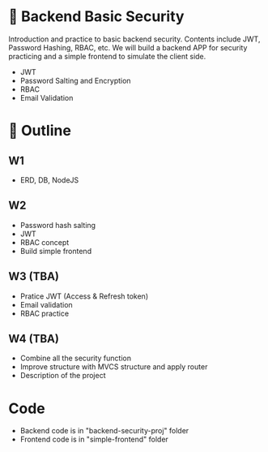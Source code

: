 # :closed_lock_with_key: Backend Basic Security
Introduction and practice to basic backend security. Contents include JWT, Password Hashing, RBAC, etc.
We will build a backend APP for security practicing and a simple frontend to simulate the client side.
* JWT
* Password Salting and Encryption
* RBAC
* Email Validation

# :pushpin: Outline
## W1
* ERD, DB, NodeJS

## W2
* Password hash salting
* JWT
* RBAC concept
* Build simple frontend

## W3 (TBA)
* Pratice JWT (Access & Refresh token)
* Email validation 
* RBAC practice

## W4 (TBA)
* Combine all the security function
* Improve structure with MVCS structure and apply router
* Description of the project

# Code
* Backend code is in "backend-security-proj" folder
* Frontend code is in "simple-frontend" folder